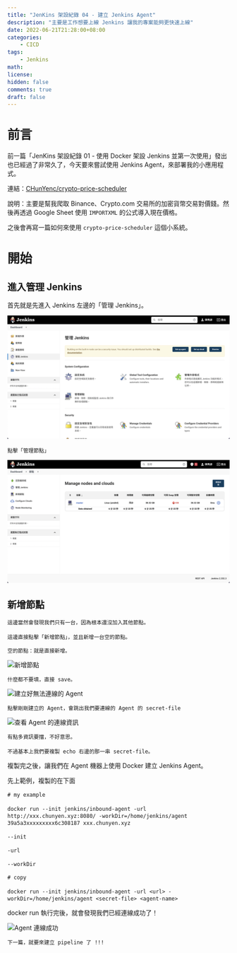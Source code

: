```yaml
---
title: "JenKins 架設紀錄 04 - 建立 Jenkins Agent"
description: "主要是工作想要上線 Jenkins 讓我的專案能夠更快速上線"
date: 2022-06-21T21:28:00+08:00
categories:
    - CICD
tags:
    - Jenkins
math: 
license: 
hidden: false
comments: true
draft: false
---
```


# 前言

前一篇「JenKins 架設紀錄 01 - 使用 Docker 架設 Jenkins 並第一次使用」發出也已經過了非常久了，今天要來嘗試使用 Jenkins Agent，來部署我的小應用程式。

連結：[CHunYenc/crypto-price-scheduler](https://github.com/CHunYenc/crypto-price-scheduler)

說明：主要是幫我爬取 Binance、Crypto.com 交易所的加密貨幣交易對價錢。然後再透過 Google Sheet 使用 ```IMPORTXML``` 的公式導入現在價格。

之後會再寫一篇如何來使用 ```crypto-price-scheduler``` 這個小系統。


# 開始

## 進入管理 Jenkins

首先就是先進入 Jenkins 左邊的「管理 Jenkins」。

![管理 Jenkins](/images/20220621/01-Configuration.png)

```
點擊「管理節點」
```

![管理節點](/images/20220621/02-nodes.png)

## 新增節點

```
這邊當然會發現我們只有一台，因為根本還沒加入其他節點。

這邊直接點擊「新增節點」，並且新增一台空的節點。
```

```空的節點：就是直接新增。```


![新增節點](/images/20220621/03-new-agent.png)

```
什麼都不要填，直接 save。
```

![建立好無法連線的 Agent](/images/20220621/04-created-agent.png)

```
點擊剛剛建立的 Agent，會跳出我們要連線的 Agent 的 secret-file
```

![查看 Agent 的連線資訊](/images/20220621/05-agent-information.png)

```
有點多資訊要擋，不好意思。

不過基本上我們要複製 echo 右邊的那一串 secret-file。
```

複製完之後，讓我們在 Agent 機器上使用 Docker 建立 Jenkins Agent。

先上範例，複製的在下面

```
# my example

docker run --init jenkins/inbound-agent -url http://xxx.chunyen.xyz:8080/ -workDir=/home/jenkins/agent 39a5a3xxxxxxxxx6c308187 xxx.chunyen.xyz
```

```--init```

```-url```

```--workDir```

```
# copy

docker run --init jenkins/inbound-agent -url <url> -workDir=/home/jenkins/agent <secret-file> <agent-name>
```

docker run 執行完後，就會發現我們已經連線成功了！

![Agent 連線成功](/images/20220621/06-agent-ok.png)

```
下一篇，就要來建立 pipeline 了 !!!
```